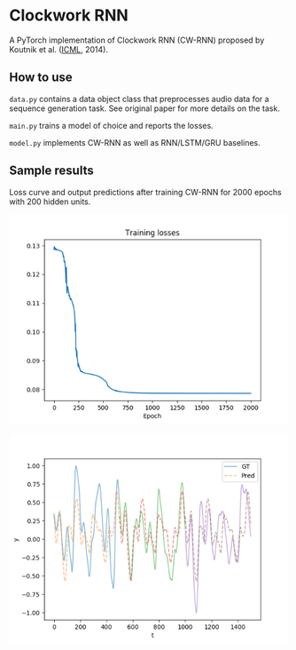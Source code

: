 # Clockwork RNN

A PyTorch implementation of Clockwork RNN (CW-RNN) proposed by Koutnik et al. ([ICML](https://arxiv.org/abs/1402.3511), 2014).

## How to use

`data.py` contains a data object class that preprocesses audio data for a sequence generation task. See original paper for more details on the task.

`main.py` trains a model of choice and reports the losses.

`model.py` implements CW-RNN as well as RNN/LSTM/GRU baselines.

## Sample results

Loss curve and output predictions after training CW-RNN for 2000 epochs with 200 hidden units.

![losses](https://github.com/ToruOwO/clockwork-rnn-pytorch/blob/master/outputs/loss.png)

![preds](https://github.com/ToruOwO/clockwork-rnn-pytorch/blob/master/outputs/pred.png)